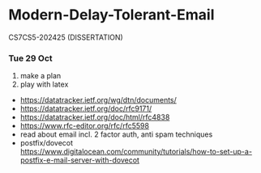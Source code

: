# Modern-Delay-Tolerant-Email
CS7CS5-202425 (DISSERTATION)

### Tue 29 Oct

1. make a plan
2. play with latex

- https://datatracker.ietf.org/wg/dtn/documents/
- https://datatracker.ietf.org/doc/rfc9171/
- https://datatracker.ietf.org/doc/html/rfc4838
- https://www.rfc-editor.org/rfc/rfc5598
- read about email incl. 2 factor auth, anti spam techniques
- postfix/dovecot
https://www.digitalocean.com/community/tutorials/how-to-set-up-a-postfix-e-mail-server-with-dovecot
